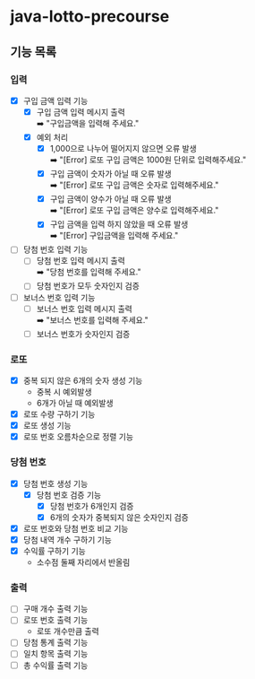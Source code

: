 # java-lotto-precourse

## 기능 목록
### 입력
- [x] 구입 금액 입력 기능
  - [x] 구입 금액 입력 메시지 출력 <br>
    ➡️ "구입금액을 입력해 주세요."
  - [x] 예외 처리
    - [x] 1,000으로 나누어 떨어지지 않으면 오류 발생 <br>
      ➡️ "[Error] 로또 구입 금액은 1000원 단위로 입력해주세요."
    - [x] 구입 금액이 숫자가 아닐 때 오류 발생 <br>
      ➡️ "[Error] 로또 구입 금액은 숫자로 입력해주세요."
    - [x] 구입 금액이 양수가 아닐 때 오류 발생 <br>
      ➡️ "[Error] 로또 구입 금액은 양수로 입력해주세요."
    - [x] 구입 금액을 입력 하지 않았을 때 오류 발생 <br>
      ➡️ "[Error] 구입금액을 입력해 주세요."
- [ ] 당첨 번호 입력 기능
    - [ ] 당첨 번호 입력 메시지 출력 <br>
    ➡️ "당첨 번호를 입력해 주세요."
    - [ ] 당첨 번호가 모두 숫자인지 검증
- [ ] 보너스 번호 입력 기능
  - [ ] 보너스 번호 입력 메시지 출력 <br>
    ➡️ "보너스 번호를 입력해 주세요."
  - [ ] 보너스 번호가 숫자인지 검증
### 로또
- [x] 중복 되지 않은 6개의 숫자 생성 기능
  - 중복 시 예외발생
  - 6개가 아닐 때 예외발생
- [x] 로또 수량 구하기 기능
- [x] 로또 생성 기능
- [x] 로또 번호 오름차순으로 정렬 기능
### 당첨 번호
- [x] 당첨 번호 생성 기능
  - [x] 당첨 번호 검증 기능
    - [x] 당첨 번호가 6개인지 검증
    - [x] 6개의 숫자가 중복되지 않은 숫자인지 검증
- [x] 로또 번호와 당첨 번호 비교 기능
- [x] 당첨 내역 개수 구하기 기능
- [x] 수익률 구하기 기능
  - 소수점 둘째 자리에서 반올림
### 출력
- [ ] 구매 개수 출력 기능
- [ ] 로또 번호 출력 기능
  - 로또 개수만큼 출력
- [ ] 당첨 통계 출력 기능
- [ ] 일치 항목 출력 기능
- [ ] 총 수익률 출력 기능
